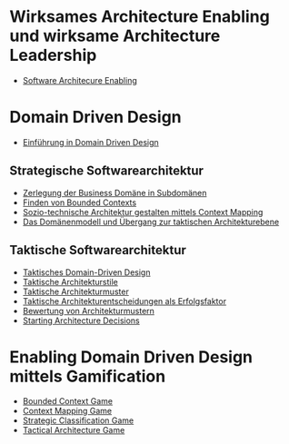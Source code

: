 # Wirksames Architecture Enabling und wirksame Architecture Leadership

- [Software Architecure Enabling](./introduction/introduction-de.md)

# Domain Driven Design

- [Einführung in Domain Driven Design]()

## Strategische Softwarearchitektur

- [Zerlegung der Business Domäne in Subdomänen]()
- [Finden von Bounded Contexts]()
- [Sozio-technische Architektur gestalten mittels Context Mapping]()
- [Das Domänenmodell und Übergang zur taktischen Architekturebene]()

## Taktische Softwarearchitektur

- [Taktisches Domain-Driven Design]()
- [Taktische Architekturstile]()
- [Taktische Architekturmuster]()
- [Taktische Architekturentscheidungen als Erfolgsfaktor]()
- [Bewertung von Architekturmustern]()
- [Starting Architecture Decisions]()

# Enabling Domain Driven Design mittels Gamification

- [Bounded Context Game](./bcg/bcg-gameplay-de.md)
- [Context Mapping Game](./cmg/cmg-gameplay-de.md)
- [Strategic Classification Game](./scg/scg-gameplay-de.md)
- [Tactical Architecture Game](tag/tag-cp-game/tag-gameplay-de.md)